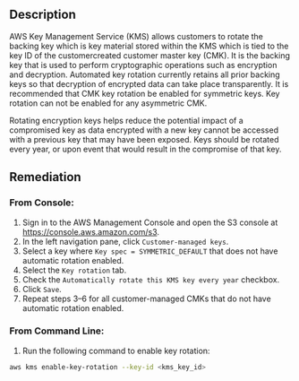 ## Description

AWS Key Management Service (KMS) allows customers to rotate the backing key which is key material stored within the KMS which is tied to the key ID of the customercreated customer master key (CMK). It is the backing key that is used to perform cryptographic operations such as encryption and decryption. Automated key rotation currently retains all prior backing keys so that decryption of encrypted data can take place transparently. It is recommended that CMK key rotation be enabled for symmetric keys. Key rotation can not be enabled for any asymmetric CMK.

Rotating encryption keys helps reduce the potential impact of a compromised key as data encrypted with a new key cannot be accessed with a previous key that may have been exposed. Keys should be rotated every year, or upon event that would result in the compromise of that key.

## Remediation

### From Console:

1. Sign in to the AWS Management Console and open the S3 console at https://console.aws.amazon.com/s3.
2. In the left navigation pane, click `Customer-managed keys`.
3. Select a key where `Key spec = SYMMETRIC_DEFAULT` that does not have automatic rotation enabled.
4. Select the `Key rotation` tab.
5. Check the `Automatically rotate this KMS key every year` checkbox.
6. Click `Save`.
7. Repeat steps 3–6 for all customer-managed CMKs that do not have automatic
rotation enabled.

### From Command Line:

1. Run the following command to enable key rotation:

```bash
aws kms enable-key-rotation --key-id <kms_key_id>
```